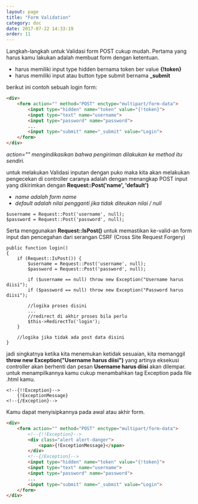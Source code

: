 ```yaml
---
layout: page
title: "Form Validation"
category: doc
date: 2017-07-22 14:33:19
order: 11
---
```




Langkah-langkah untuk Validasi form POST cukup mudah.
Pertama yang harus kamu lakukan adalah membuat form dengan ketentuan.

* harus memiliki input type hidden bernama token ber value **{!token}**
* harus memiliki input atau button type submit bernama **_submit**

berikut ini contoh sebuah login form:

```html
<div>
    <form action="" method="POST" enctype="multipart/form-data">
        <input type="hidden" name="token" value="{!token}">
        <input type="text" name="username">
        <input type="password" name="password">
        ...
        <input type="submit" name="_submit" value="Login">
    </form>
</div>
```

*action="" mengindikasikan bahwa pengiriman dilakukan ke method itu sendiri.*

untuk melakukan Validasi inputan dengan puko maka kita akan melakukan pengecekan di controller
caranya adalah dengan menangkap POST input yang dikirimkan dengan **Request::Post('name', 'default')**

* *name adalah form name*
* *default adalah nilai pengganti jika tidak diteukan nilai / null*

```
$username = Request::Post('username', null);
$password = Request::Post('password', null);
```

Serta menggunakan **Request::IsPost()** untuk memastikan ke-valid-an form input dan pencegahan dari serangan CSRF (Cross Site Request Forgery)

```
public function login()
{
    if (Request::IsPost()) {
        $username = Request::Post('username', null);
        $password = Request::Post('password', null);

        if ($username == null) throw new Exception("Username harus diisi");
        if ($password == null) throw new Exception("Password harus diisi");

        //logika proses disini
        ...
        //redirect di akhir proses bila perlu 
        $this->RedirectTo('login');
    }
    
    //logika jika tidak ada post data disini
}

```

jadi singkatnya ketika kita menemukan ketidak sesuaian, kita memanggil **throw new Exception("Username harus diisi")**
yang artinya eksekusi controller akan berhenti dan pesan **Username harus diisi** akan dilempar.
untuk menampilkannya kamu cukup menambahkan tag Exception pada file .html kamu.


```
<!--{!!Exception}-->
    {!ExceptionMessage}
<!--{/Exception}-->
```

Kamu dapat menyisipkannya pada awal atau akhir form.

```html
<div>
    <form action="" method="POST" enctype="multipart/form-data">
        <!--{!!Exception}-->
        <div class="alert alert-danger">
            <span>{!ExceptionMessage}</span>
        </div>
        <!--{/Exception}-->
        <input type="hidden" name="token" value="{!token}">
        <input type="text" name="username">
        <input type="password" name="password">
        ...
        <input type="submit" name="_submit" value="Login">
    </form>
</div>
```
